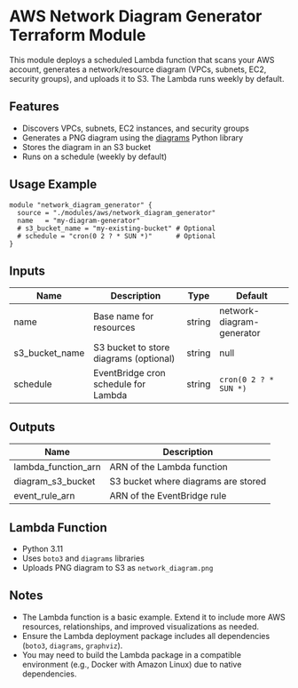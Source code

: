 # AWS Network Diagram Generator Terraform Module

This module deploys a scheduled Lambda function that scans your AWS account, generates a network/resource diagram (VPCs, subnets, EC2, security groups), and uploads it to S3. The Lambda runs weekly by default.

## Features

- Discovers VPCs, subnets, EC2 instances, and security groups
- Generates a PNG diagram using the [diagrams](https://diagrams.mingrammer.com/) Python library
- Stores the diagram in an S3 bucket
- Runs on a schedule (weekly by default)

## Usage Example

```hcl
module "network_diagram_generator" {
  source = "./modules/aws/network_diagram_generator"
  name   = "my-diagram-generator"
  # s3_bucket_name = "my-existing-bucket" # Optional
  # schedule = "cron(0 2 ? * SUN *)"      # Optional
}
```

## Inputs

| Name           | Description                                 | Type   | Default     |
|----------------|---------------------------------------------|--------|-------------|
| name           | Base name for resources                     | string | network-diagram-generator |
| s3_bucket_name | S3 bucket to store diagrams (optional)      | string | null        |
| schedule       | EventBridge cron schedule for Lambda        | string | `cron(0 2 ? * SUN *)` |

## Outputs

| Name                | Description                      |
|---------------------|----------------------------------|
| lambda_function_arn | ARN of the Lambda function       |
| diagram_s3_bucket   | S3 bucket where diagrams are stored |
| event_rule_arn      | ARN of the EventBridge rule      |

## Lambda Function

- Python 3.11
- Uses `boto3` and `diagrams` libraries
- Uploads PNG diagram to S3 as `network_diagram.png`

## Notes

- The Lambda function is a basic example. Extend it to include more AWS resources, relationships, and improved visualizations as needed.
- Ensure the Lambda deployment package includes all dependencies (`boto3`, `diagrams`, `graphviz`).
- You may need to build the Lambda package in a compatible environment (e.g., Docker with Amazon Linux) due to native dependencies.
